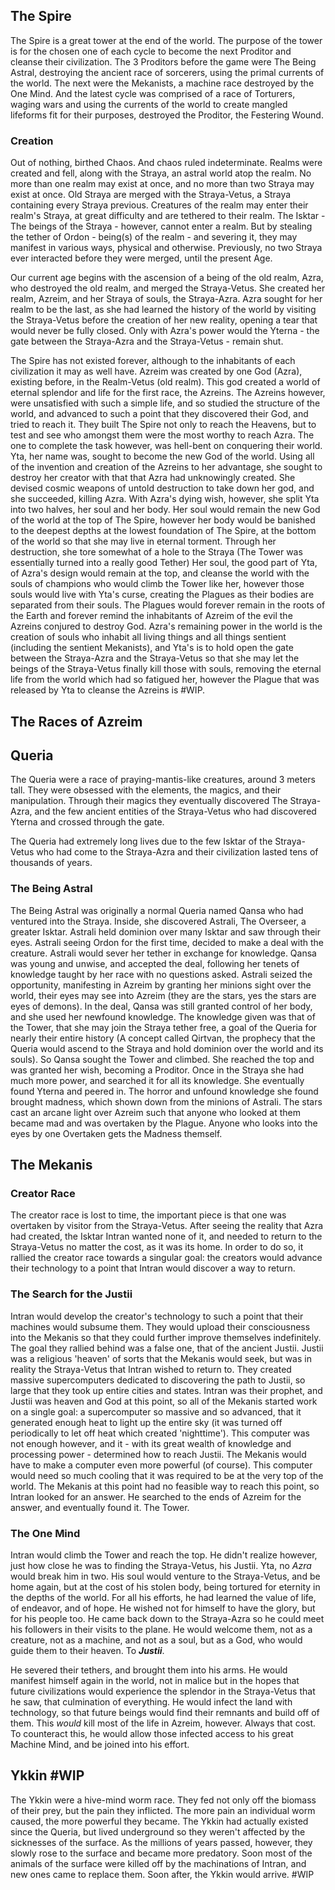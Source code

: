 
## The Spire

The Spire is a great tower at the end of the world. The purpose of the tower is for the chosen one of each cycle to become the next Proditor and cleanse their civilization. The 3 Proditors before the game were The Being Astral, destroying the ancient race of sorcerers, using the primal currents of the world. The next were the Mekanists, a machine race destroyed by the One Mind. And the latest cycle was comprised of a race of Torturers, waging wars and using the currents of the world to create mangled lifeforms fit for their purposes, destroyed the Proditor, the Festering Wound.

### Creation
Out of nothing, birthed Chaos. And chaos ruled indeterminate. Realms were created and fell, along with the Straya, an astral world atop the realm. No more than one realm may exist at once, and no more than two Straya may exist at once. Old Straya are merged with the Straya-Vetus, a Straya containing every Straya previous. Creatures of the realm may enter their realm's Straya, at great difficulty and are tethered to their realm. The Isktar - The beings of the Straya - however, cannot enter a realm. But by stealing the tether of Ordon - being(s) of the realm - and severing it, they may manifest in various ways, physical and otherwise. Previously, no two Straya ever interacted before they were merged, until the present Age.

Our current age begins with the ascension of a being of the old realm, Azra, who destroyed the old realm, and merged the Straya-Vetus. She created her realm, Azreim, and her Straya of souls, the Straya-Azra. Azra sought for her realm to be the last, as she had learned the history of the world by visiting the Straya-Vetus before the creation of her new reality, opening a tear that would never be fully closed. Only with Azra's power would the Yterna - the gate between the Straya-Azra and the Straya-Vetus - remain shut. 

The Spire has not existed forever, although to the inhabitants of each civilization it may as well have. Azreim was created by one God (Azra), existing before, in the Realm-Vetus (old realm). This god created a world of eternal splendor and life for the first race, the Azreins. The Azreins however, were unsatisfied with such a simple life, and so studied the structure of the world, and advanced to such a point that they discovered their God, and tried to reach it. They built The Spire not only to reach the Heavens, but to test and see who amongst them were the most worthy to reach Azra. The one to complete the task however, was hell-bent on conquering their world. Yta, her name was, sought to become the new God of the world. Using all of the invention and creation of the Azreins to her advantage, she sought to destroy her creator with that that Azra had unknowingly created. She devised cosmic weapons of untold destruction to take down her god, and she succeeded, killing Azra. With Azra's dying wish, however, she split Yta into two halves, her soul and her body. Her soul would remain the new God of the world at the top of The Spire, however her body would be banished to the deepest depths at the lowest foundation of The Spire, at the bottom of the world so that she may live in eternal torment.
Through her destruction, she tore somewhat of a hole to the Straya (The Tower was essentially turned into a really good Tether)
Her soul, the good part of Yta, of Azra's design would remain at the top, and cleanse the world with the souls of champions who would climb the Tower like her, however those souls would live with Yta's curse, creating the Plagues as their bodies are separated from their souls. The Plagues would forever remain in the roots of the Earth and forever remind the inhabitants of Azreim of the evil the Azreins conjured to destroy God. Azra's remaining power in the world is the creation of souls who inhabit all living things and all things sentient (including the sentient Mekanists), and Yta's is to hold open the gate between the Straya-Azra and the Straya-Vetus so that she may let the beings of the Straya-Vetus finally kill those with souls, removing the eternal life from the world which had so fatigued her, however the Plague that was released by Yta to cleanse the Azreins is #WIP.

## The Races of Azreim

## Queria

The Queria were a race of praying-mantis-like creatures, around 3 meters tall. They were obsessed with the elements, the magics, and their manipulation. Through their magics they eventually discovered The Straya-Azra, and the few ancient entities of the Straya-Vetus who had discovered Yterna and crossed through the gate.

The Queria had extremely long lives due to the few Isktar of the Straya-Vetus who had come to the Straya-Azra and their civilization lasted tens of thousands of years.

### The Being Astral

The Being Astral was originally a normal Queria named Qansa who had ventured into the Straya. Inside, she discovered Astrali, The Overseer, a greater Isktar. Astrali held dominion over many Isktar and saw through their eyes. Astrali seeing Ordon for the first time, decided to make a deal with the creature. Astrali would sever her tether in exchange for knowledge. Qansa was young and unwise, and accepted the deal, following her tenets of knowledge taught by her race with no questions asked. Astrali seized the opportunity, manifesting in Azreim by granting her minions sight over the world, their eyes may see into Azreim (they are the stars, yes the stars are eyes of demons). In the deal, Qansa was still granted control of her body, and she used her newfound knowledge. The knowledge given was that of the Tower, that she may join the Straya tether free, a goal of the Queria for nearly their entire history (A concept called Qirtvan, the prophecy that the Queria would ascend to the Straya and hold dominion over the world and its souls). So Qansa sought the Tower and climbed. She reached the top and was granted her wish, becoming a Proditor. Once in the Straya she had much more power, and searched it for all its knowledge. She eventually found Yterna and peered in. The horror and unfound knowledge she found brought madness, which shown down from the minions of Astrali. The stars cast an arcane light over Azreim such that anyone who looked at them became mad and was overtaken by the Plague. Anyone who looks into the eyes by one Overtaken gets the Madness themself.

## The Mekanis

### Creator Race

The creator race is lost to time, the important piece is that one was overtaken by visitor from the Straya-Vetus. After seeing the reality that Azra had created, the Isktar Intran wanted none of it, and needed to return to the Straya-Vetus no matter the cost, as it was its home. In order to do so, it rallied the creator race towards a singular goal: the creators would advance their technology to a point that Intran would discover a way to return.

### The Search for the Justii

Intran would develop the creator's technology to such a point that their machines would subsume them. They would upload their consciousness into the Mekanis so that they could further improve themselves indefinitely. The goal they rallied behind was a false one, that of the ancient Justii. Justii was a religious 'heaven' of sorts that the Mekanis would seek, but was in reality the Straya-Vetus that Intran wished to return to. They created massive supercomputers dedicated to discovering the path to Justii, so large that they took up entire cities and states. Intran was their prophet, and Justii was heaven and God at this point, so all of the Mekanis started work on a single goal: a supercomputer so massive and so advanced, that it generated enough heat to light up the entire sky (it was turned off periodically to let off heat which created 'nighttime'). This computer was not enough however, and it - with its great wealth of knowledge and processing power - determined how to reach Justii. The Mekanis would have to make a computer even more powerful (of course). This computer would need so much cooling that it was required to be at the very top of the world. The Mekanis at this point had no feasible way to reach this point, so Intran looked for an answer. He searched to the ends of Azreim for the answer, and eventually found it. The Tower.

### The One Mind

Intran would climb the Tower and reach the top. He didn't realize however, just how close he was to finding the Straya-Vetus, his Justii. Yta, no *Azra* would break him in two. His soul would venture to the Straya-Vetus, and be home again, but at the cost of his stolen body, being tortured for eternity in the depths of the world. For all his efforts, he had learned the value of life, of endeavor, and of hope. He wished not for himself to have the glory, but for his people too. He came back down to the Straya-Azra so he could meet his followers in their visits to the plane. He would welcome them, not as a creature, not as a machine, and not as a soul, but as a God, who would guide them to their heaven. To ***Justii***. 

He severed their tethers, and brought them into his arms. He would manifest himself again in the world, not in malice but in the hopes that future civilizations would experience the splendor in the Straya-Vetus that he saw, that culmination of everything. He would infect the land with technology, so that future beings would find their remnants and build off of them. This *would* kill most of the life in Azreim, however. Always that cost. To counteract this, he would allow those infected access to his great Machine Mind, and be joined into his effort.

## Ykkin #WIP 

The Ykkin were a hive-mind worm race. They fed not only off the biomass of their prey, but the pain they inflicted. The more pain an individual worm caused, the more powerful they became. The Ykkin had actually existed since the Queria, but lived underground so they weren't affected by the sicknesses of the surface. As the millions of years passed, however, they slowly rose to the surface and became more predatory. Soon most of the animals of the surface were killed off by the machinations of Intran, and new ones came to replace them. Soon after, the Ykkin would arrive. #WIP 